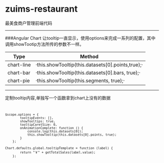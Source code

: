 # zuims-restaurant
最美食商户管理前端代码
- - -
###Angular Chart
让tooltip一直显示，使用options来完成一系列的配置，其中调用showTootip方法所传的参数不一样。

Type        |   Method
----   |   ----
chart-line  |  ·this.showTooltip(this.datasets[0].points,true);·
chart-bar  |  ·this.showTooltip(this.datasets[0].bars, true);·
chart-pie  |  ·this.showTooltip(this.segments, true);·

- - -

定制tooltip内容,单独写一个函数拿到chart上没有的数据
<code>

    $scope.options = {
            tooltipEvents: [],
            showTooltips: true,
            tooltipCaretSize: 0,
            onAnimationComplete: function () {
                console.log(this.datasets[0]);
                this.showTooltip(this.datasets[0].points, true);
            }
        };
        
    Chart.defaults.global.tooltipTemplate = function (label) {
            return "￥" + getTotalSales(label.value);
        };
        
</code>